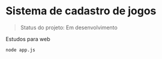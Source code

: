 <h1>Sistema de cadastro de jogos</h1>

>Status do projeto: Em desenvolvimento

Estudos para web

```
node app.js
```
